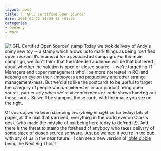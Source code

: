 ```yaml
---
layout: post
title: ! 'GPL: Certified Open Source'
date: 2005-08-22 16:33:42 +01:00
categories:
- Geekery
- Work
---
```

<img src='/wp-content/OpenSourceStamp.gif' alt='\&#39;GPL Certified Open Source\&#39; stamp' class="alignright" /> Today we took delivery of Andy's shiny new toy -- a stamp which allows us to mark things as being 'certified open source'.  It's intended for a postcard ad campaign.  For the main campaign, we don't think that the intended audience will be that bothered about whether the solution is open or closed source -- we're targetting IT Managers and upper management who'll be more interested in ROI and keeping an eye on their employees and productivity and other strange management-ness.  But we'd also like the postcards to be useful to target the category of people who <em>are</em> interested in our product being open source, particularly when we're at conferences or trade shows handing out these cards.  So we'll be stamping those cards with the image you see on the right.

Of course, we've been stamping <em>everything in sight</em> so far today: bits of paper, all the mail that's arrived, everything in the world ever on Clare's desk (who made the mistake of not being here today to defend it!).  And there is the threat to stamp the forehead of anybody who takes delivery of some piece of closed source software.  Just be warned if you're in the pub with any of us in the near future...  I can see a new version of [ibble dibble](http://www.realbeer.com/fun/games/games-165.php) being the Next Big Thing!
